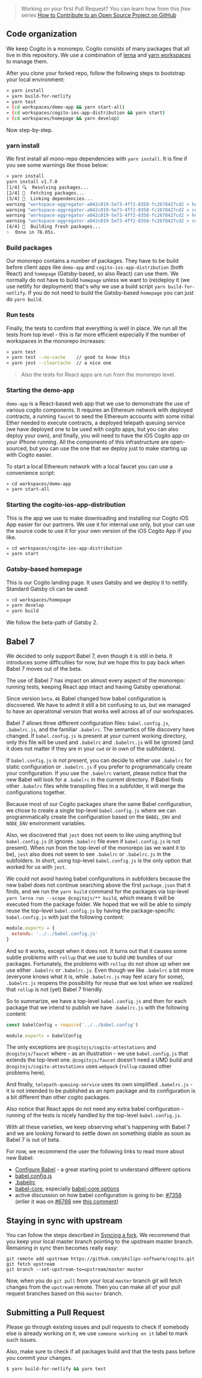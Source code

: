 > Working on your first Pull Request? You can learn how from this *free* series
> [How to Contribute to an Open Source Project on
> GitHub](https://egghead.io/series/how-to-contribute-to-an-open-source-project-on-github)

## Code organization

We keep Cogito in a monorepo. Cogito consists of many packages that all live in
this repository. We use a combination of [lerna](https://lernajs.io) and [yarn
workspaces](https://yarnpkg.com/lang/en/docs/workspaces/) to manage them.

After you clone your forked repo, follow the following steps to bootstrap your
local environment:

```bash
» yarn install
» yarn build-for-netlify
» yarn test
» (cd workspaces/demo-app && yarn start-all)
» (cd workspaces/cogito-ios-app-distribution && yarn start)
» (cd workspaces/homepage && yarn develop)
```

Now step-by-step.

### yarn install

We first install all mono-repo dependencies with `yarn install`. It is fine if
you see some warnings like those below:
```bash
» yarn install
yarn install v1.7.0
[1/4] 🔍  Resolving packages...
[2/4] 🚚  Fetching packages...
[3/4] 🔗  Linking dependencies...
warning "workspace-aggregator-a042c019-5e73-4ff2-8358-fc2678427cd2 > homepage > eslint-config-react-app@2.1.0" has incorrect peer dependency "babel-eslint@^7.2.3".
warning "workspace-aggregator-a042c019-5e73-4ff2-8358-fc2678427cd2 > cogito-ios-app-distribution > @react-frontend-developer/react-scripts > babel-loader@8.0.0-beta.0" has incorrect peer dependency "webpack@2 || 3".
warning "workspace-aggregator-a042c019-5e73-4ff2-8358-fc2678427cd2 > homepage > gatsby > babel-plugin-remove-graphql-queries@2.0.2-beta.4" has incorrect peer dependency "graphql@^0.11.7".
warning "workspace-aggregator-a042c019-5e73-4ff2-8358-fc2678427cd2 > cogito-ios-app-distribution > @react-frontend-developer/react-scripts > babel-preset-react-app > babel-plugin-transform-dynamic-import > @babel/plugin-syntax-dynamic-import@7.0.0-beta.34" has incorrect peer dependency "@babel/core@7.0.0-beta.34".
[4/4] 📃  Building fresh packages...
✨  Done in 78.05s.
```

### Build packages

Our monorepo contains a number of packages. They have to be build before client
apps like `demo-app` and `cogito-ios-app-distribution` (both React) and
`homepage` (Gatsby-based, so also React) can use them. We normally do not have
to build `homepage` unless we want to (re)deploy it (we use netlify for
deployment) that's why we use a build script `yarn build-for-netlify`. If you do
not need to build the Gatsby-based `homepage` you can just do `yarn build`.

### Run tests

Finally, the tests to confirm that everything is well in place. We run all the
tests from top level - this is far more efficient especially if the number of
workspaces in the monorepo increases:

```bash
» yarn test
» yarn test --no-cache    // good to know this
» yarn jest --clearCache  // a nice one
```


> Also the tests for React apps are run from the monorepo level.

### Starting the demo-app

`demo-app` is a React-based web app that we use to demonstrate the use of
various cogito components. It requires an Ethereum network with deployed
contracts, a running `faucet` to seed the Ethereum accounts with some initial
Ether needed to execute contracts, a deployed telepath queuing service (we have
deployed one to be used with cogito apps, but you can also deploy your own), and
finally, you will need to have the iOS Cogito app on your iPhone running. All
the components of this infrastructure are open-sourced, but you can use the one
that we deploy just to make starting up with Cogito easier.

To start a local Ethereum network with a local faucet you can use a convenience
script:

```bash
» cd workspaces/demo-app
» yarn start-all
```

### Starting the cogito-ios-app-distribution

This is the app we use to make downloading and installing our Cogito iOS App
easier for our partners. We use it for internal use only, but your can use the
source code to use it for your own version of the iOS Cogito App if you like.

```bash
» cd workspaces/cogito-ios-app-distribution
» yarn start
```

### Gatsby-based homepage

This is our Cogito landing page. It uses Gatsby and we deploy it to netlify.
Standard Gatsby cli can be used:

```bash
» cd workspaces/homepage
» yarn develop
» yarn build
```

We follow the beta-path of Gatsby 2.

## Babel 7

We decided to only support Babel 7, even though it is still in beta. It
introduces some difficulties for now, but we hope this to pay back when Babel 7
moves out of the beta.

The use of Babel 7 has impact on almost every aspect of the monorepo: running
tests, keeping React app intact and having Gatsby operational.

Since version `beta.46` Babel changed how babel configuration is discovered. We
have to admit it still a bit confusing to us, but we managed to have an
operational version that works well across all of our workspaces.

Babel 7 allows three different configuration files: `babel.config.js`,
`.babelrc.js`, and the familiar `.babelrc`. The semantics of file discovery have
changed. If `babel.config.js` is present at your current working directory, only
this file will be used and `.babelrc` and `.babelrc.js` will be ignored (and it
does not matter if they are in your `cwd` or in own of the subfolders).

If `babel.config.js` is not present, you can decide to either use `.babelrc` for
static configuration or `.babelrc.js` if you prefer to programmatically create
your configuration. If you use the `.babelrc` variant, please notice that the
new Babel will look for a `.babelrc` in the current directory. If Babel finds
other `.babelrc` files while transpiling files in a subfolder, it will merge the
configurations together.

Because most of our Cogito packages share the same Babel configuration, we chose
to create a single top-level `babel.config.js` where we can programmatically
create the configuration based on the `BABEL_ENV` and `NODE_ENV` environment
variables.

Also, we discovered that `jest` does not seem to like using anything but
`babel.config.js` (it ignores `.babelrc` file even if `babel.config.js` is not
present). When run from the top-level of the monorepo (as we want it to be),
`jest` also does not seem to see `.babelrc` or `.babelrc.js` in the subfolders.
In short, using top-level `babel.config.js` is the only option that worked for
us with `jest`.

We could not avoid having babel configurations in subfolders because the new
babel does not continue searching above the first `package.json` that it finds,
and we run the `yarn build` command for the packages via top-level `yarn lerna
run --scope @cogitojs/** build`, which means it will be executed from the
package folder. We hoped that we will be able to simply reuse the top-level
`babel.config.js` by having the package-specific `babel.config.js` with just the
following content:

```javascript
module.exports = {
  extends: '../../babel.config.js'
}
```

And so it works, except when it does not. It turns out that it causes some
subtle problems with `rollup` that we use to build `UMD` bundles of our
packages. Fortunately, the problems with `rollup` do not show up when we use
either `.babelrc` or `.babelrc.js`. Even though we like `.babelrc` a bit more
(everyone knows what it is, while `.babelrc.js` may feel scary for some),
`.babelrc.js` reopens the possibility for reuse that we lost when we realized
that `rollup` is not (yet) Babel 7 friendly.

So to summarize, we have a top-level `babel.config.js` and then for each package
that we intend to publish we have `.babelrc.js` with the following content:

```javascript
const babelConfig = require('../../babel.config')

module.exports = babelConfig
```

The only exceptions are `@cogitojs/cogito-attestations` and `@cogitojs/faucet`
where - as an illustration - we use `babel.config.js` that extends the top-level
one. `@cogitojs/faucet` doesn't need a UMD build and
`@cogitojs/cogito-attestations` uses `webpack` (`rollup` caused other problems
here).

And finally, `telepath-queuing-service` uses its own simplified `.babelrc.js` -
it is not intended to be published as an npm package and its configuration is a
bit different than other cogito packages.

Also notice that React apps do not need any extra babel configuration - running
of the tests is nicely handled by the top-level `babel.config.js`.

With all these varieties, we keep observing what's happening with Babel 7 and we
are looking forward to settle down on something stable as soon as Babel 7 is out
of beta.

For now, we recommend the user the following links to read more about new Babel:

- [Configure Babel](https://babeljs.io/docs/en/next/configuration) - a great
  starting point to understand different options
- [babel.config.js](https://babeljs.io/docs/en/next/babelconfigjs)
- [.babelrc](https://babeljs.io/docs/en/next/babelrc)
- [babel-core](https://babeljs.io/docs/en/next/babel-core), especially
  [babel-core options](https://babeljs.io/docs/en/next/babel-core#options)
- active discussion on how babel configuration is going to be:
  [#7358](https://github.com/babel/babel/pull/7358) (erlier it was on
  [#6766](https://github.com/babel/babel/issues/6766) see [this
  comment](https://github.com/babel/babel/issues/6766#issuecomment-382859481))

## Staying in sync with upstream

You can follow the steps described in [Syncing a
fork](https://help.github.com/articles/syncing-a-fork/). We recommend that you
keep your local master branch pointing to the upstream master branch. Remaining
in sync then becomes really easy:

```
git remote add upstream https://github.com/philips-software/cogito.git
git fetch upstream
git branch --set-upstream-to=upstream/master master
```

Now, when you do `git pull` from your local `master` branch git will fetch
changes from the `upstream` remote. Then you can make all of your pull request
branches based on this `master` branch.

## Submitting a Pull Request

Please go through existing issues and pull requests to check if somebody else is
already working on it, we use `someone working on it` label to mark such issues.

Also, make sure to check if all packages build and that the tests pass before
you commit your changes.

```bash
$ yarn build-for-netlify && yarn test
```
